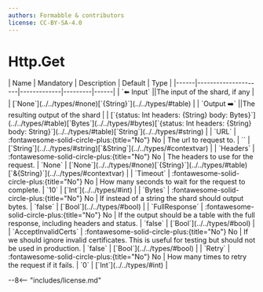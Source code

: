 ```yaml
---
authors: Formabble & contributors
license: CC-BY-SA-4.0
---
```



# Http.Get

<div class="sh-parameters" markdown="1">
| Name | Mandatory | Description | Default | Type |
|------|---------------------|-------------|---------|------|
| `⬅️ Input` ||The input of the shard, if any | | [`None`](../../types/#none)[`{String}`](../../types/#table) |
| `Output ➡️` ||The resulting output of the shard | | [`{status: Int headers: {String} body: Bytes}`](../../types/#table)[`Bytes`](../../types/#bytes)[`{status: Int headers: {String} body: String}`](../../types/#table)[`String`](../../types/#string) |
| `URL` | :fontawesome-solid-circle-plus:{title="No"} No  | The url to request to. | `` | [`String`](../../types/#string)[`&String`](../../types/#contextvar) |
| `Headers` | :fontawesome-solid-circle-plus:{title="No"} No  | The headers to use for the request. | `None` | [`None`](../../types/#none)[`{String}`](../../types/#table)[`&{String}`](../../types/#contextvar) |
| `Timeout` | :fontawesome-solid-circle-plus:{title="No"} No  | How many seconds to wait for the request to complete. | `10` | [`Int`](../../types/#int) |
| `Bytes` | :fontawesome-solid-circle-plus:{title="No"} No  | If instead of a string the shard should output bytes. | `false` | [`Bool`](../../types/#bool) |
| `FullResponse` | :fontawesome-solid-circle-plus:{title="No"} No  | If the output should be a table with the full response, including headers and status. | `false` | [`Bool`](../../types/#bool) |
| `AcceptInvalidCerts` | :fontawesome-solid-circle-plus:{title="No"} No  | If we should ignore invalid certificates. This is useful for testing but should not be used in production. | `false` | [`Bool`](../../types/#bool) |
| `Retry` | :fontawesome-solid-circle-plus:{title="No"} No  | How many times to retry the request if it fails. | `0` | [`Int`](../../types/#int) |

</div>



--8<-- "includes/license.md"

